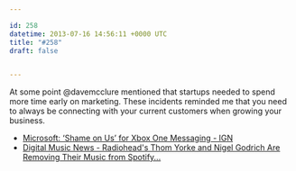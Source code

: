 ```yaml
---

id: 258
datetime: 2013-07-16 14:56:11 +0000 UTC
title: "#258"
draft: false


---
```


At some point @davemcclure mentioned that startups needed to spend more time early on marketing. These incidents reminded me that you need to always be connecting with your current customers when growing your business. 

 
 * [Microsoft: ‘Shame on Us’ for Xbox One Messaging - IGN](http://www.ign.com/articles/2013/07/12/microsoft-shame-on-us-for-xbox-one-messaging)
 * [Digital Music News - Radiohead's Thom Yorke and Nigel Godrich Are Removing Their Music from Spotify...](http://www.digitalmusicnews.com/permalink/2013/20130714yorke)


